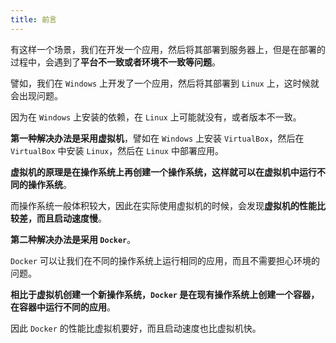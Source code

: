 ```yaml
---
title: 前言
---
```


有这样一个场景，我们在开发一个应用，然后将其部署到服务器上，但是在部署的过程中，会遇到了**平台不一致或者环境不一致等问题**。

譬如，我们在 `Windows` 上开发了一个应用，然后将其部署到 `Linux` 上，这时候就会出现问题。

因为在 `Windows` 上安装的依赖，在 `Linux` 上可能就没有，或者版本不一致。

**第一种解决办法是采用虚拟机**，譬如在 `Windows` 上安装 `VirtualBox`，然后在 `VirtualBox` 中安装 `Linux`，然后在 `Linux` 中部署应用。

**虚拟机的原理是在操作系统上再创建一个操作系统，这样就可以在虚拟机中运行不同的操作系统**。

而操作系统一般体积较大，因此在实际使用虚拟机的时候，会发现**虚拟机的性能比较差，而且启动速度慢**。

**第二种解决办法是采用 `Docker`**。

`Docker` 可以让我们在不同的操作系统上运行相同的应用，而且不需要担心环境的问题。

**相比于虚拟机创建一个新操作系统，`Docker` 是在现有操作系统上创建一个容器，在容器中运行不同的应用**。

因此 `Docker` 的性能比虚拟机要好，而且启动速度也比虚拟机快。


